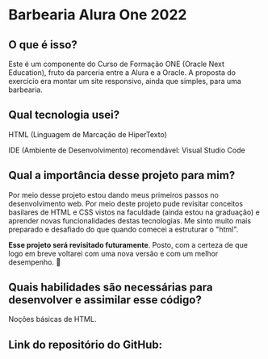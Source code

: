 # Barbearia Alura One 2022

## O que é isso?
Este é um componente do Curso de Formação ONE (Oracle Next Education), fruto da parceria entre a Alura e a Oracle. A proposta do exercício era montar um site responsivo, ainda que simples, para uma barbearia. 

## Qual tecnologia usei?
HTML (Linguagem de Marcação de HiperTexto)

IDE (Ambiente de Desenvolvimento) recomendável:
Visual Studio Code

## Qual a importância desse projeto para mim?
Por meio desse projeto estou dando meus primeiros passos no desenvolvimento web. Por meio deste projeto pude revisitar conceitos basilares de HTML e CSS vistos na faculdade (ainda estou na graduação) e aprender novas funcionalidades destas tecnologias.
Me sinto muito mais preparado e desafiado do que quando comecei a estruturar o "html".

**Esse projeto será revisitado futuramente**. Posto, com a certeza de que logo em breve voltarei com uma nova versão e com um melhor desempenho. 🚀

## Quais habilidades são necessárias para desenvolver e assimilar esse código?
Noções básicas de HTML.

## Link do repositório do GitHub:
